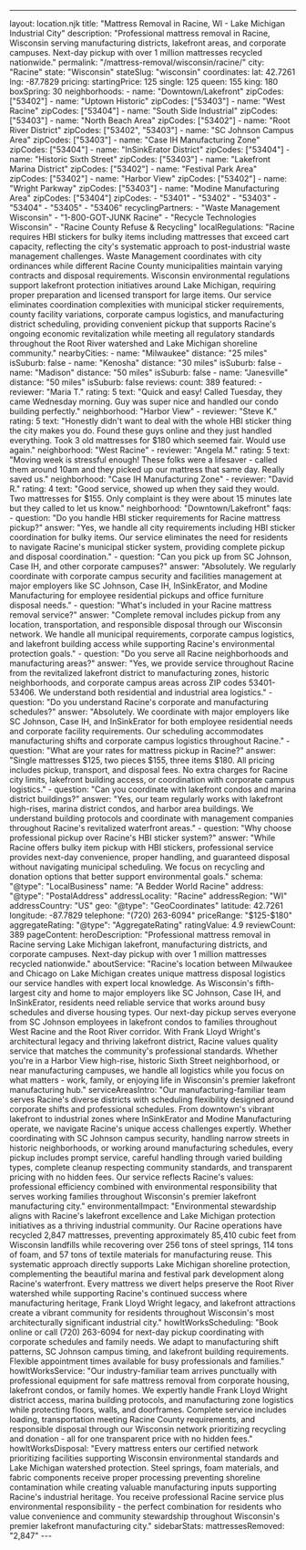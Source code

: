 ---
layout: location.njk
title: "Mattress Removal in Racine, WI - Lake Michigan Industrial City"
description: "Professional mattress removal in Racine, Wisconsin serving manufacturing districts, lakefront areas, and corporate campuses. Next-day pickup with over 1 million mattresses recycled nationwide."
permalink: "/mattress-removal/wisconsin/racine/"
city: "Racine" state: "Wisconsin" stateSlug: "wisconsin" coordinates: lat: 42.7261 lng: -87.7829 pricing: startingPrice: 125 single: 125 queen: 155 king: 180 boxSpring: 30 neighborhoods: - name: "Downtown/Lakefront" zipCodes: ["53402"] - name: "Uptown Historic" zipCodes: ["53403"] - name: "West Racine" zipCodes: ["53404"] - name: "South Side Industrial" zipCodes: ["53403"] - name: "North Beach Area" zipCodes: ["53402"] - name: "Root River District" zipCodes: ["53402", "53403"] - name: "SC Johnson Campus Area" zipCodes: ["53403"] - name: "Case IH Manufacturing Zone" zipCodes: ["53404"] - name: "InSinkErator District" zipCodes: ["53404"] - name: "Historic Sixth Street" zipCodes: ["53403"] - name: "Lakefront Marina District" zipCodes: ["53402"] - name: "Festival Park Area" zipCodes: ["53402"] - name: "Harbor View" zipCodes: ["53402"] - name: "Wright Parkway" zipCodes: ["53403"] - name: "Modine Manufacturing Area" zipCodes: ["53404"] zipCodes: - "53401" - "53402" - "53403" - "53404" - "53405" - "53406" recyclingPartners: - "Waste Management Wisconsin" - "1-800-GOT-JUNK Racine" - "Recycle Technologies Wisconsin" - "Racine County Refuse & Recycling" localRegulations: "Racine requires HBI stickers for bulky items including mattresses that exceed cart capacity, reflecting the city's systematic approach to post-industrial waste management challenges. Waste Management coordinates with city ordinances while different Racine County municipalities maintain varying contracts and disposal requirements. Wisconsin environmental regulations support lakefront protection initiatives around Lake Michigan, requiring proper preparation and licensed transport for large items. Our service eliminates coordination complexities with municipal sticker requirements, county facility variations, corporate campus logistics, and manufacturing district scheduling, providing convenient pickup that supports Racine's ongoing economic revitalization while meeting all regulatory standards throughout the Root River watershed and Lake Michigan shoreline community." nearbyCities: - name: "Milwaukee" distance: "25 miles" isSuburb: false - name: "Kenosha" distance: "30 miles" isSuburb: false - name: "Madison" distance: "50 miles" isSuburb: false - name: "Janesville" distance: "50 miles" isSuburb: false reviews: count: 389 featured: - reviewer: "Maria T." rating: 5 text: "Quick and easy! Called Tuesday, they came Wednesday morning. Guy was super nice and handled our condo building perfectly." neighborhood: "Harbor View" - reviewer: "Steve K." rating: 5 text: "Honestly didn't want to deal with the whole HBI sticker thing the city makes you do. Found these guys online and they just handled everything. Took 3 old mattresses for $180 which seemed fair. Would use again." neighborhood: "West Racine" - reviewer: "Angela M." rating: 5 text: "Moving week is stressful enough! These folks were a lifesaver - called them around 10am and they picked up our mattress that same day. Really saved us." neighborhood: "Case IH Manufacturing Zone" - reviewer: "David R." rating: 4 text: "Good service, showed up when they said they would. Two mattresses for $155. Only complaint is they were about 15 minutes late but they called to let us know." neighborhood: "Downtown/Lakefront" faqs: - question: "Do you handle HBI sticker requirements for Racine mattress pickup?" answer: "Yes, we handle all city requirements including HBI sticker coordination for bulky items. Our service eliminates the need for residents to navigate Racine's municipal sticker system, providing complete pickup and disposal coordination." - question: "Can you pick up from SC Johnson, Case IH, and other corporate campuses?" answer: "Absolutely. We regularly coordinate with corporate campus security and facilities management at major employers like SC Johnson, Case IH, InSinkErator, and Modine Manufacturing for employee residential pickups and office furniture disposal needs." - question: "What's included in your Racine mattress removal service?" answer: "Complete removal includes pickup from any location, transportation, and responsible disposal through our Wisconsin network. We handle all municipal requirements, corporate campus logistics, and lakefront building access while supporting Racine's environmental protection goals." - question: "Do you serve all Racine neighborhoods and manufacturing areas?" answer: "Yes, we provide service throughout Racine from the revitalized lakefront district to manufacturing zones, historic neighborhoods, and corporate campus areas across ZIP codes 53401-53406. We understand both residential and industrial area logistics." - question: "Do you understand Racine's corporate and manufacturing schedules?" answer: "Absolutely. We coordinate with major employers like SC Johnson, Case IH, and InSinkErator for both employee residential needs and corporate facility requirements. Our scheduling accommodates manufacturing shifts and corporate campus logistics throughout Racine." - question: "What are your rates for mattress pickup in Racine?" answer: "Single mattresses $125, two pieces $155, three items $180. All pricing includes pickup, transport, and disposal fees. No extra charges for Racine city limits, lakefront building access, or coordination with corporate campus logistics." - question: "Can you coordinate with lakefront condos and marina district buildings?" answer: "Yes, our team regularly works with lakefront high-rises, marina district condos, and harbor area buildings. We understand building protocols and coordinate with management companies throughout Racine's revitalized waterfront areas." - question: "Why choose professional pickup over Racine's HBI sticker system?" answer: "While Racine offers bulky item pickup with HBI stickers, professional service provides next-day convenience, proper handling, and guaranteed disposal without navigating municipal scheduling. We focus on recycling and donation options that better support environmental goals." schema: "@type": "LocalBusiness" name: "A Bedder World Racine" address: "@type": "PostalAddress" addressLocality: "Racine" addressRegion: "WI" addressCountry: "US" geo: "@type": "GeoCoordinates" latitude: 42.7261 longitude: -87.7829 telephone: "(720) 263-6094" priceRange: "$125-$180" aggregateRating: "@type": "AggregateRating" ratingValue: 4.9 reviewCount: 389 pageContent: heroDescription: "Professional mattress removal in Racine serving Lake Michigan lakefront, manufacturing districts, and corporate campuses. Next-day pickup with over 1 million mattresses recycled nationwide." aboutService: "Racine's location between Milwaukee and Chicago on Lake Michigan creates unique mattress disposal logistics our service handles with expert local knowledge. As Wisconsin's fifth-largest city and home to major employers like SC Johnson, Case IH, and InSinkErator, residents need reliable service that works around busy schedules and diverse housing types. Our next-day pickup serves everyone from SC Johnson employees in lakefront condos to families throughout West Racine and the Root River corridor. With Frank Lloyd Wright's architectural legacy and thriving lakefront district, Racine values quality service that matches the community's professional standards. Whether you're in a Harbor View high-rise, historic Sixth Street neighborhood, or near manufacturing campuses, we handle all logistics while you focus on what matters - work, family, or enjoying life in Wisconsin's premier lakefront manufacturing hub." serviceAreasIntro: "Our manufacturing-familiar team serves Racine's diverse districts with scheduling flexibility designed around corporate shifts and professional schedules. From downtown's vibrant lakefront to industrial zones where InSinkErator and Modine Manufacturing operate, we navigate Racine's unique access challenges expertly. Whether coordinating with SC Johnson campus security, handling narrow streets in historic neighborhoods, or working around manufacturing schedules, every pickup includes prompt service, careful handling through varied building types, complete cleanup respecting community standards, and transparent pricing with no hidden fees. Our service reflects Racine's values: professional efficiency combined with environmental responsibility that serves working families throughout Wisconsin's premier lakefront manufacturing city." environmentalImpact: "Environmental stewardship aligns with Racine's lakefront excellence and Lake Michigan protection initiatives as a thriving industrial community. Our Racine operations have recycled 2,847 mattresses, preventing approximately 85,410 cubic feet from Wisconsin landfills while recovering over 256 tons of steel springs, 114 tons of foam, and 57 tons of textile materials for manufacturing reuse. This systematic approach directly supports Lake Michigan shoreline protection, complementing the beautiful marina and festival park development along Racine's waterfront. Every mattress we divert helps preserve the Root River watershed while supporting Racine's continued success where manufacturing heritage, Frank Lloyd Wright legacy, and lakefront attractions create a vibrant community for residents throughout Wisconsin's most architecturally significant industrial city." howItWorksScheduling: "Book online or call (720) 263-6094 for next-day pickup coordinating with corporate schedules and family needs. We adapt to manufacturing shift patterns, SC Johnson campus timing, and lakefront building requirements. Flexible appointment times available for busy professionals and families." howItWorksService: "Our industry-familiar team arrives punctually with professional equipment for safe mattress removal from corporate housing, lakefront condos, or family homes. We expertly handle Frank Lloyd Wright district access, marina building protocols, and manufacturing zone logistics while protecting floors, walls, and doorframes. Complete service includes loading, transportation meeting Racine County requirements, and responsible disposal through our Wisconsin network prioritizing recycling and donation - all for one transparent price with no hidden fees." howItWorksDisposal: "Every mattress enters our certified network prioritizing facilities supporting Wisconsin environmental standards and Lake Michigan watershed protection. Steel springs, foam materials, and fabric components receive proper processing preventing shoreline contamination while creating valuable manufacturing inputs supporting Racine's industrial heritage. You receive professional Racine service plus environmental responsibility - the perfect combination for residents who value convenience and community stewardship throughout Wisconsin's premier lakefront manufacturing city." sidebarStats: mattressesRemoved: "2,847" ---